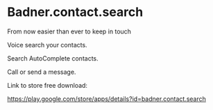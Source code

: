Badner.contact.search
=====================

From now easier than ever to keep in touch

Voice search your contacts.

Search AutoComplete contacts.

Call or send a message.

Link to store free download:

https://play.google.com/store/apps/details?id=badner.contact.search

